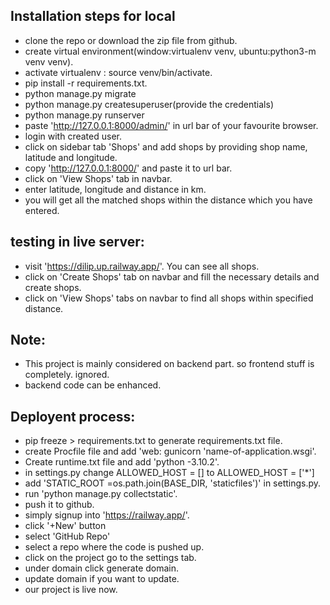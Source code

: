 
## Installation steps for local
- clone the repo or download the zip file from github.
- create virtual environment(window:virtualenv venv, ubuntu:python3-m venv venv).
- activate virtualenv : source venv/bin/activate.
- pip install -r requirements.txt.
- python manage.py migrate
- python manage.py createsuperuser(provide the credentials)
- python manage.py runserver
- paste 'http://127.0.0.1:8000/admin/' in url bar of your favourite browser.
- login with created user.
- click on sidebar tab 'Shops' and add shops by providing shop name, latitude and longitude.
- copy 'http://127.0.0.1:8000/' and paste it to url bar.
- click on 'View Shops' tab in navbar.
- enter latitude, longitude and distance in km.
- you will get all the matched shops within the distance which you have entered.


## testing in live server:
- visit 'https://dilip.up.railway.app/'. You can see all shops.
- click on 'Create Shops' tab on navbar and fill the necessary details and create shops.
- click on 'View Shops' tabs on navbar to find all shops within specified distance.




## Note:
- This project is mainly considered on backend part. so frontend stuff is completely. ignored.
- backend code can be enhanced.


## Deployent process:
- pip freeze > requirements.txt to generate requirements.txt file.
- create Procfile file and add 'web: gunicorn 'name-of-application.wsgi'.
- Create runtime.txt file and add 'python -3.10.2'.
- in settings.py change ALLOWED_HOST = [] to ALLOWED_HOST = ['*']
- add 'STATIC_ROOT =os.path.join(BASE_DIR, 'staticfiles')' in settings.py.
- run 'python manage.py collectstatic'.
- push it to github.
- simply signup into 'https://railway.app/'.
- click  '+New' button
- select 'GitHub Repo'
- select a repo where the code is pushed up.
- click on the project go to the settings tab.
- under domain click generate domain.
- update domain if you want to update.
- our project is live now.

